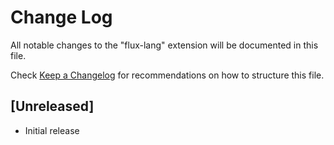 # Change Log

All notable changes to the "flux-lang" extension will be documented in this file.

Check [Keep a Changelog](http://keepachangelog.com/) for recommendations on how to structure this file.

## [Unreleased]

- Initial release